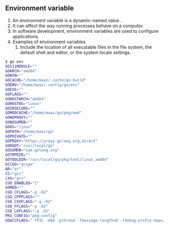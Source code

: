 ## Environment variable
1. An environment variable is a dynamic-named value .
1. It can affect the way running processes behave on a computer.
1. In software development, environment variables are used to configure applications.
1. Examples of environment variables
    1. Include the location of all executable files in the file system, the default shell and editor, or the system locale settings.

```bash
$ go env
GO111MODULE=""
GOARCH="amd64"
GOBIN=""
GOCACHE="/home/maaz/.cache/go-build"
GOENV="/home/maaz/.config/go/env"
GOEXE=""
GOFLAGS=""
GOHOSTARCH="amd64"
GOHOSTOS="linux"
GOINSECURE=""
GOMODCACHE="/home/maaz/go/pkg/mod"
GONOPROXY=""
GONOSUMDB=""
GOOS="linux"
GOPATH="/home/maaz/go"
GOPRIVATE=""
GOPROXY="https://proxy.golang.org,direct"
GOROOT="/usr/local/go"
GOSUMDB="sum.golang.org"
GOTMPDIR=""
GOTOOLDIR="/usr/local/go/pkg/tool/linux_amd64"
GCCGO="gccgo"
AR="ar"
CC="gcc"
CXX="g++"
CGO_ENABLED="1"
GOMOD=""
CGO_CFLAGS="-g -O2"
CGO_CPPFLAGS=""
CGO_CXXFLAGS="-g -O2"
CGO_FFLAGS="-g -O2"
CGO_LDFLAGS="-g -O2"
PKG_CONFIG="pkg-config"
GOGCCFLAGS="-fPIC -m64 -pthread -fmessage-length=0 -fdebug-prefix-map=/tmp/go-build288728738=/tmp/go-build -gno-record-gcc-switches"
```